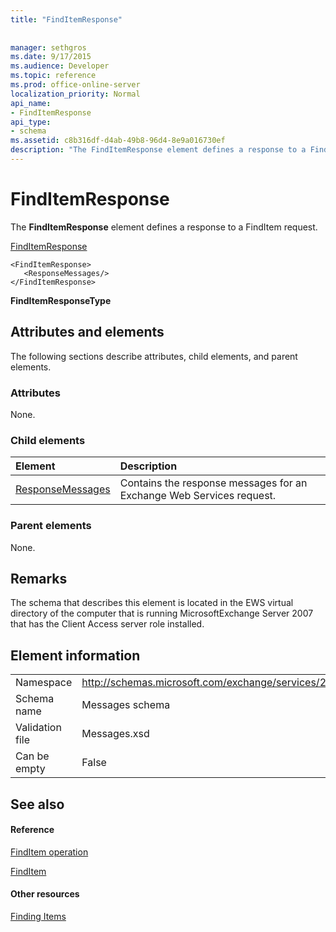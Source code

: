 ```yaml
---
title: "FindItemResponse"
 
 
manager: sethgros
ms.date: 9/17/2015
ms.audience: Developer
ms.topic: reference
ms.prod: office-online-server
localization_priority: Normal
api_name:
- FindItemResponse
api_type:
- schema
ms.assetid: c8b316df-d4ab-49b8-96d4-8e9a016730ef
description: "The FindItemResponse element defines a response to a FindItem request."
---
```


# FindItemResponse

The **FindItemResponse** element defines a response to a FindItem request. 
  
[FindItemResponse](finditemresponse.md)
  
```
<FindItemResponse>
   <ResponseMessages/>
</FindItemResponse>
```

 **FindItemResponseType**
## Attributes and elements

The following sections describe attributes, child elements, and parent elements.
  
### Attributes

None.
  
### Child elements

|**Element**|**Description**|
|:-----|:-----|
|[ResponseMessages](responsemessages.md) <br/> |Contains the response messages for an Exchange Web Services request.  <br/> |
   
### Parent elements

None.
  
## Remarks

The schema that describes this element is located in the EWS virtual directory of the computer that is running MicrosoftExchange Server 2007 that has the Client Access server role installed.
  
## Element information

|||
|:-----|:-----|
|Namespace  <br/> |http://schemas.microsoft.com/exchange/services/2006/messages  <br/> |
|Schema name  <br/> |Messages schema  <br/> |
|Validation file  <br/> |Messages.xsd  <br/> |
|Can be empty  <br/> |False  <br/> |
   
## See also

#### Reference

[FindItem operation](finditem-operation.md)
  
[FindItem](finditem.md)
#### Other resources

[Finding Items](http://msdn.microsoft.com/library/63af1f9c-464b-4fca-9ae3-3d60f24ca93c%28Office.15%29.aspx)

